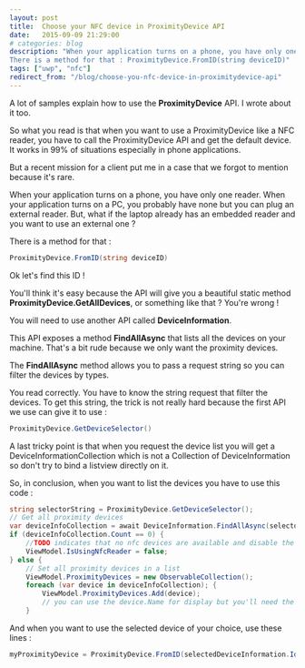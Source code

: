 ```yaml
---
layout: post
title:  Choose your NFC device in ProximityDevice API
date:   2015-09-09 21:29:00
# categories: blog
description: "When your application turns on a phone, you have only one reader. When your application turns on a PC, you probably have none but you can plug an external reader. But, what if the laptop already has an embedded reader and you want to use an external one ?
There is a method for that : ProximityDevice.FromID(string deviceID)"
tags: ["uwp", "nfc"]
redirect_from: "/blog/choose-you-nfc-device-in-proximitydevice-api"
---
```


A lot of samples explain how to use the **ProximityDevice** API. I wrote about it too.

So what you read is that when you want to use a ProximityDevice like a NFC reader, you have to call the ProximityDevice API and get the default device. It works in 99% of situations especially in phone applications.

But a recent mission for a client put me in a case that we forgot to mention because it's rare.

When your application turns on a phone, you have only one reader. When your application turns on a PC, you probably have none but you can plug an external reader. But, what if the laptop already has an embedded reader and you want to use an external one ?

There is a method for that :

```csharp
ProximityDevice.FromID(string deviceID)
```

Ok let's find this ID !

You'll think it's easy because the API will give you a beautiful static method **ProximityDevice.GetAllDevices**, or something like that ? You're wrong !

You will need to use another API called **DeviceInformation**.

This API exposes a method **FindAllAsync** that lists all the devices on your machine. That's a bit rude because we only want the proximity devices.

The **FindAllAsync** method allows you to pass a request string so you can filter the devices by types.

You read correctly. You have to know the string request that filter the devices. To get this string, the trick is not really hard because the first API we use can give it to use :

```csharp
ProximityDevice.GetDeviceSelector()
```

A last tricky point is that when you request the device list you will get a DeviceInformationCollection which is not a Collection of DeviceInformation so don't try to bind a listview directly on it.

So, in conclusion, when you want to list the devices you have to use this code :

```csharp
string selectorString = ProximityDevice.GetDeviceSelector();
// Get all proximity devices
var deviceInfoCollection = await DeviceInformation.FindAllAsync(selectorString, null);
if (deviceInfoCollection.Count == 0) {
    //TODO indicates that no nfc devices are available and disable the nfc checkbox
    ViewModel.IsUsingNfcReader = false;
} else {
    // Set all proximity devices in a list
    ViewModel.ProximityDevices = new ObservableCollection();
    foreach (var device in deviceInfoCollection); {
        ViewModel.ProximityDevices.Add(device);
        // you can use the device.Name for display but you'll need the ID for proximity usage
    }
```

And when you want to use the selected device of your choice, use these lines :

```csharp
myProximityDevice = ProximityDevice.FromID(selectedDeviceInformation.Id);
```
